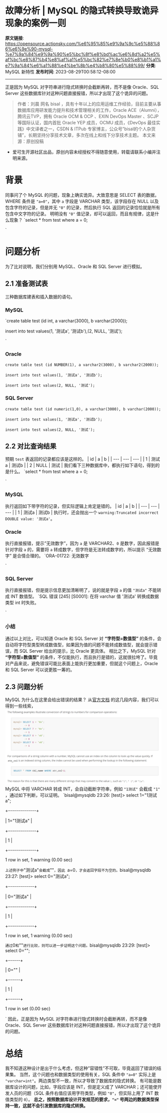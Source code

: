 # 故障分析 | MySQL 的隐式转换导致诡异现象的案例一则

**原文链接**: https://opensource.actionsky.com/%e6%95%85%e9%9a%9c%e5%88%86%e6%9e%90-mysql-%e7%9a%84%e9%9a%90%e5%bc%8f%e8%bd%ac%e6%8d%a2%e5%af%bc%e8%87%b4%e8%af%a1%e5%bc%82%e7%8e%b0%e8%b1%a1%e7%9a%84%e6%a1%88%e4%be%8b%e4%b8%80%e5%88%99/
**分类**: MySQL 新特性
**发布时间**: 2023-08-29T00:58:12-08:00

---

正是因为 MySQL 对字符串进行隐式转换时会截断再转，而不是像 Oracle、SQL Server 这些数据库针对这种问题直接报错，所以才出现了这个诡异的问题。
> 作者：刘晨
网名 bisal ，具有十年以上的应用运维工作经验，目前主要从事数据库应用研发能力提升和技术管理相关的工作，Oracle ACE（Alumni），腾讯云TVP，拥有 Oracle OCM & OCP 、EXIN DevOps Master 、SCJP 等国际认证，国内首批 Oracle YEP 成员，OCMU 成员，《DevOps 最佳实践》中文译者之一，CSDN & ITPub 专家博主，公众号”bisal的个人杂货铺”，长期坚持分享技术文章，多次在线上和线下分享技术主题。
本文来源：原创投稿
* 爱可生开源社区出品，原创内容未经授权不得随意使用，转载请联系小编并注明来源。
# 背景
同事问了个 MySQL 的问题，现象上确实诡异。大致意思是 SELECT 表的数据，WHERE 条件是 `"a=0"`，其中 `a` 字段是 VARCHAR
类型，该字段存在 NULL 以及包含字符的记录，但是并无 `"0"` 的记录，然后执行 SQL 返回的记录恰恰就是所有包含中文字符的记录。
明明没有 `"0"` 值记录，却可以返回，而且有规律，这是什么现象？
`select * from test where a = 0;

`
# 问题分析
为了比对说明，我们分别用 MySQL、Oracle 和 SQL Server 进行模拟。
## 2.1 准备测试表
三种数据库建表和插入数据的语句。
### MySQL
`create table test (id int, a varchar(3000), b varchar(2000));

insert into test values(1, '测试a', '测试b'),(2, NULL, '测试');

`
### Oracle
```
create table test (id NUMBER(1), a varchar2(3000), b varchar2(2000));

insert into test values(1, '测试a', '测试b');

insert into test values(2, NULL, '测试');

```
### SQL Server
```
create table test (id numeric(1,0), a varchar(3000), b varchar(2000));

insert into test values(1, '测试a', '测试b');

insert into test values(2, NULL, '测试');

```
## 2.2 对比查询结果
预期 `test` 表返回的记录都应该是这样的。
| id | a | b |
| --- | --- | --- |
| 1 | 测试a | 测试b |
| 2 | NULL | 测试 |
我们看下三种数据库中，都执行如下语句，得到的是什么。
`select * from test where a = 0;

`
### MySQL
执行返回如下带字符的记录，但实际逻辑上肯定是错的。
| id | a | b |
| --- | --- | --- |
| 1 | 测试a | 测试b |
执行时，还会抛出一个 `warning:Truncated incorrect DOUBLE value: '测试a'`。
### Oracle
执行直接报错，提示&#8221;无效数字&#8221;，因为 `a` 是 VARCHAR2、`0` 是数字，因此报错是针对字段 `a` 的，需要将 `a` 转成数字，但字符是无法转成数字的，所以提示 &#8220;无效数字&#8221; 是合情合理的。
`ORA-01722: 无效数字

`
### SQL Server
执行直接报错，但是提示信息更加清晰明了，说的就是字段 `a` 的值 `"测试a"` 不能转成 INT 数值型。
`SQL 错误 [245] [S0001]: 在将 varchar 值 '测试a' 转换成数据类型 int 时失败。

`
### 小结
通过以上对比，可以知道 Oracle 和 SQL Server 对 **&#8220;字符型=数值型&#8221;** 的条件，会自动将字符型类型转成数值型，如果因为值的问题不能转成数值型，就会提示错误，而 SQL Server 给出的提示，比 Oracle 更具体。
相比之下，MySQL 针对 **&#8220;字符型=数值型&#8221;** 的条件，不仅能执行，而且执行是错的，这就很拉垮了。毕竟对产品来说，避免错误可能比表面上能执行更加重要，但就这个问题上，Oracle 和 SQL Server 可以说更胜一筹的。
## 2.3 问题分析
MySQL 为什么在这里会给出错误的结果？
从[官方文档](https://dev.mysql.com/doc/refman/5.7/en/type-conversion.html) 的这几段内容，我们可以得到一些线索，
![](.img/683e4974.png)
MySQL 中将 VARCHAR 转成 INT，会自动截断字符串，例如 `"1测试"` 会截成 `"1"` ，通过如下判断，可以证明。
`bisal@mysqldb 23:26:  [test]> select 1="1测试a";

+--------------+

| 1="1测试a"   |

+--------------+

|            1 |

+--------------+

1 row in set, 1 warning (0.00 sec)

`
上述例子中 `"测试a"` 会截成 `""`，因此 `a=0` ，才会返回字段不为空的。
`bisal@mysqldb 23:27:  [test]> select 0="测试a";

+-------------+

| 0="测试a"   |

+-------------+

|           1 |

+-------------+

1 row in set, 1 warning (0.00 sec)

`
通过 `0` 和 `""` 进行比较，则可以进一步证明这个问题。
`bisal@mysqldb 23:29:  [test]> select 0="";

+------+

| 0="" |

+------+

|    1 |

+------+

1 row in set (0.00 sec)

`
因此，正是因为 MySQL 对字符串进行隐式转换时会截断再转，而不是像 Oracle、SQL Server 这些数据库针对这种问题直接报错，所以才出现了这个诡异的问题。
# 总结
我不知道这种设计是出于什么考虑，但这种&#8221;容错性&#8221;不可取，毕竟返回了错误的结果集。
当然，这个问题也和数据类型的使用有关，SQL 条件中 `"a=0"` 实际上是 `"varchar=int"`。两边类型不一致，所以才导致了数据库的隐式转换。
有可能是数据库设计的问题，比如，字段应该是 INT，但是定义成了 VARCHAR；还可能使开发人员的问题（SQL 条件右值应该用字符类型，例如 `"0"`，但实际上用了 INT 数值类型的 `0`）。
**总之，按照数据库设计开发规范的要求，`"="` 号两边的数据类型保持一致，这就不会引发数据库的隐式转换。**